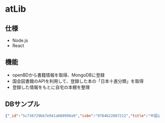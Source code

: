 # atLib

## 仕様

* Node.js
* React

## 機能

* openBDから書籍情報を取得、MongoDBに登録
* 国会図書館のAPIを利用して、登録した本の「日本十進分類」を取得
* 登録した情報をもとに自宅の本棚を整理

## DBサンプル

```json
{"_id":"5c736729bb7e941a088996a9","isbn":"9784622087212","title":"中国はここにある","author":"梁鴻","author_kana":"リアンホン","publisher":"みすず書房","pub_date":"2018-09-25T15:00:00.000Z","cover":"https://cover.openbd.jp/9784622087212.jpg","ndl9":"611.922214","category":"農業経済","post_date":"2019-02-25T03:55:21.266Z"},
```
